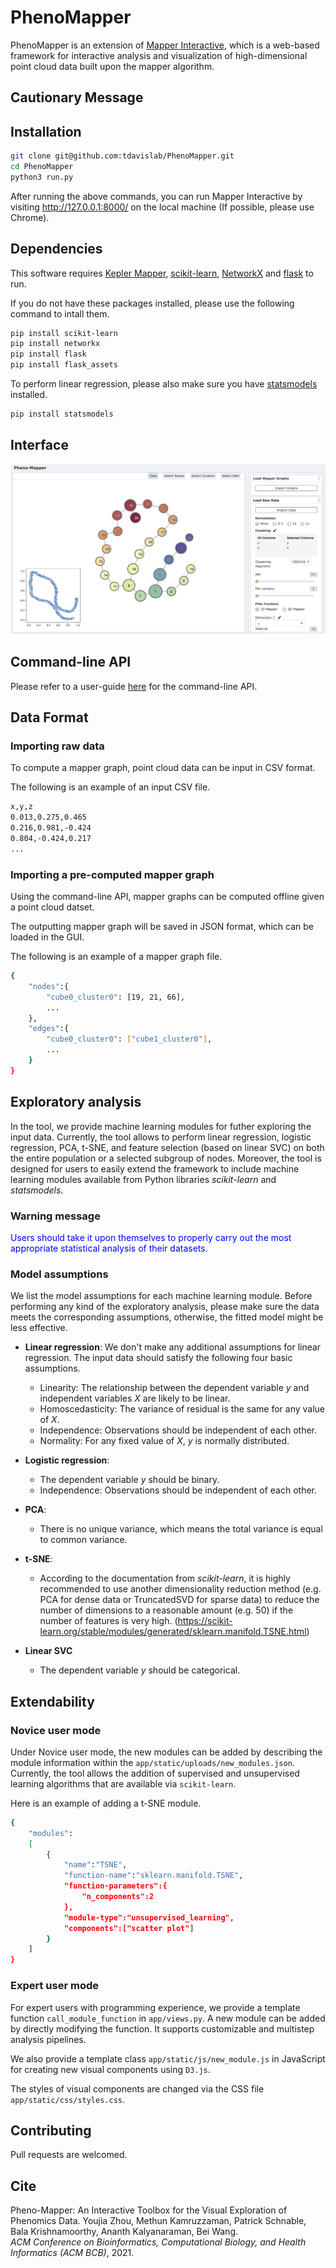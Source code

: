 # PhenoMapper

PhenoMapper is an extension of [Mapper Interactive](https://github.com/MapperInteractive/MapperInteractive), which is a web-based framework for interactive analysis and visualization of high-dimensional point cloud data built upon the mapper algorithm.

## Cautionary Message

## Installation

```bash
git clone git@github.com:tdavislab/PhenoMapper.git
cd PhenoMapper
python3 run.py
```

After running the above commands, you can run Mapper Interactive by visiting http://127.0.0.1:8000/ on the local machine (If possible, please use Chrome).

## Dependencies
This software requires [Kepler Mapper](https://kepler-mapper.scikit-tda.org/), [scikit-learn](https://scikit-learn.org/stable/), [NetworkX](https://networkx.github.io/) and [flask](https://flask.palletsprojects.com/en/1.1.x/) to run.

If you do not have these packages installed, please use the following command to intall them.

```bash
pip install scikit-learn
pip install networkx
pip install flask
pip install flask_assets
```

To perform linear regression, please also make sure you have [statsmodels](https://www.statsmodels.org/stable/index.html) installed.
```bash
pip install statsmodels
```

## Interface
![Screenshot of interface](app/static/assets/interface.png)

<!-- ## Loading a dataset
When loading a dataset into the interface, please make sure to put the data file to be loaded in the folder ``app/static/uploads/``. -->

## Command-line API
Please refer to a user-guide [here](CLI_README.md) for the command-line API.

<!-- ## Video

[![Screenshot of video](app/static/assets/video-teaser.png)](https://www.youtube.com/watch?v=z2VEkv1apF8) -->

<!-- ## License

This project is licensed under the MIT License - see the `LICENSE` file for details. -->

## Data Format

### Importing raw data

To compute a mapper graph, point cloud data can be input in CSV format.

The following is an example of an input CSV file.

```bash
x,y,z
0.013,0.275,0.465
0.216,0.981,-0.424
0.804,-0.424,0.217
...
```

### Importing a pre-computed mapper graph
Using the command-line API, mapper graphs can be computed offline given a point cloud datset. 

The outputting mapper graph will be saved in JSON format, which can be loaded in the GUI.

The following is an example of a mapper graph file.

```bash
{
    "nodes":{
        "cube0_cluster0": [19, 21, 66],
        ...
    },
    "edges":{
        "cube0_cluster0": ["cube1_cluster0"],
        ...
    }
}
```

## Exploratory analysis

In the tool, we provide machine learning modules for futher exploring the input data. Currently, the tool allows to perform linear regression, logistic regression, PCA, t-SNE, and feature selection (based on linear SVC) on both the entire population or a selected subgroup of nodes. Moreover, the tool is designed for users to easily extend the framework to include machine learning modules available from Python libraries *scikit-learn* and *statsmodels*.

### Warning message
<span style="color:blue">Users should take it upon themselves to properly carry out the most appropriate statistical analysis of their datasets.</span>

### Model assumptions
We list the model assumptions for each machine learning module. Before performing any kind of the exploratory analysis, please make sure the data meets the corresponding assumptions, otherwise, the fitted model might be less effective.

* **Linear regression**: We don't make any additional assumptions for linear regression. The input data should satisfy the following four basic assumptions.
    - Linearity: The relationship between the dependent variable *y* and independent variables *X* are likely to be linear.
    - Homoscedasticity: The variance of residual is the same for any value of *X*.
    - Independence: Observations should be independent of each other.
    - Normality: For any fixed value of *X*, *y* is normally distributed.

* **Logistic regression**:
    - The dependent variable *y* should be binary.
    - Independence: Observations should be independent of each other.

* **PCA**:
    - There is no unique variance, which means the total variance is equal to common variance.

* **t-SNE**:
    - According to the documentation from *scikit-learn*, it is highly recommended to use another dimensionality reduction method (e.g. PCA for dense data or TruncatedSVD for sparse data) to reduce the number of dimensions to a reasonable amount (e.g. 50) if the number of features is very high. (https://scikit-learn.org/stable/modules/generated/sklearn.manifold.TSNE.html)

* **Linear SVC**
    - The dependent variable *y* should be categorical.


## Extendability

### Novice user mode
Under Novice user mode, the new modules can be added by describing the module information within the `app/static/uploads/new_modules.json`. Currently, the tool allows the addition of supervised and unsupervised learning algorithms that are available via `scikit-learn`.

Here is an example of adding a t-SNE module.

```bash
{
    "modules":
    [
        {
            "name":"TSNE",
            "function-name":"sklearn.manifold.TSNE",
            "function-parameters":{
                "n_components":2
            },
            "module-type":"unsupervised_learning",
            "components":["scatter plot"]
        }
    ]
}
```

### Expert user mode
For expert users with programming experience, we provide a template function `call_module_function` in `app/views.py`. A new module can be added by directly modifying the function. It supports customizable and multistep analysis pipelines. 

We also provide a template class `app/static/js/new_module.js` in JavaScript for creating new visual components using `D3.js`.

The styles of visual components are changed via the CSS file `app/static/css/styles.css`.

## Contributing

Pull requests are welcomed. 

## Cite

Pheno-Mapper: An Interactive Toolbox for the Visual Exploration of Phenomics Data.
Youjia Zhou, Methun Kamruzzaman, Patrick Schnable, Bala Krishnamoorthy, Ananth Kalyanaraman, Bei Wang.\
*ACM Conference on Bioinformatics, Computational Biology, and Health Informatics (ACM BCB)*, 2021.
